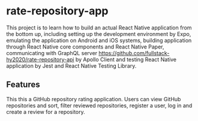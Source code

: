 # rate-repository-app

This project is to learn how to build an actual React Native application from the bottom up, including setting up the development environment by Expo, emulating the application on Android and iOS systems, building application through React Native core components and React Native Paper, communicating with GraphQL server https://github.com/fullstack-hy2020/rate-repository-api by Apollo Client and testing React Native application by Jest and React Native Testing Library.

## Features
This this a GitHub repository rating application. Users can view GitHub repositories and sort, filter reviewed repositories, register a user, log in and create a review for a repository.



